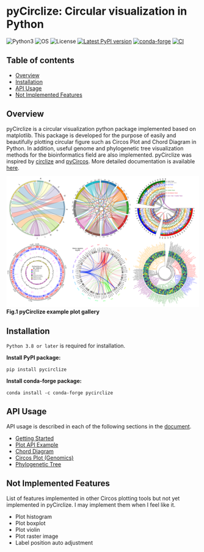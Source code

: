 # pyCirclize: Circular visualization in Python

![Python3](https://img.shields.io/badge/Language-Python3-steelblue)
![OS](https://img.shields.io/badge/OS-_Windows_|_Mac_|_Linux-steelblue)
![License](https://img.shields.io/badge/License-MIT-steelblue)
[![Latest PyPI version](https://img.shields.io/pypi/v/pycirclize.svg)](https://pypi.python.org/pypi/pycirclize)
[![conda-forge](https://img.shields.io/conda/vn/conda-forge/pycirclize.svg?color=green)](https://anaconda.org/conda-forge/pycirclize)
[![CI](https://github.com/moshi4/pyCirclize/actions/workflows/ci.yml/badge.svg)](https://github.com/moshi4/pyCirclize/actions/workflows/ci.yml)

## Table of contents

- [Overview](#overview)
- [Installation](#installation)
- [API Usage](#api-usage)
- [Not Implemented Features](#not-implemented-features)

## Overview

pyCirclize is a circular visualization python package implemented based on matplotlib.
This package is developed for the purpose of easily and beautifully plotting circular figure such as Circos Plot and Chord Diagram in Python.
In addition, useful genome and phylogenetic tree visualization methods for the bioinformatics field are also implemented.
pyCirclize was inspired by [circlize](https://github.com/jokergoo/circlize) and [pyCircos](https://github.com/ponnhide/pyCircos).
More detailed documentation is available [here](https://moshi4.github.io/pyCirclize/).

![pyCirclize_gallery.png](https://raw.githubusercontent.com/moshi4/pyCirclize/main/docs/images/pyCirclize_gallery.png)  
**Fig.1 pyCirclize example plot gallery**

## Installation

`Python 3.8 or later` is required for installation.

**Install PyPI package:**

    pip install pycirclize

**Install conda-forge package:**

    conda install -c conda-forge pycirclize

## API Usage

API usage is described in each of the following sections in the [document](https://moshi4.github.io/pyCirclize/).

- [Getting Started](https://moshi4.github.io/pyCirclize/getting_started/)
- [Plot API Example](https://moshi4.github.io/pyCirclize/plot_api_example/)
- [Chord Diagram](https://moshi4.github.io/pyCirclize/chord_diagram/)
- [Circos Plot (Genomics)](https://moshi4.github.io/pyCirclize/circos_plot/)
- [Phylogenetic Tree](https://moshi4.github.io/pyCirclize/phylogenetic_tree/)

## Not Implemented Features

List of features implemented in other Circos plotting tools but not yet implemented in pyCirclize.
I may implement them when I feel like it.

- Plot histogram
- Plot boxplot
- Plot violin
- Plot raster image
- Label position auto adjustment
